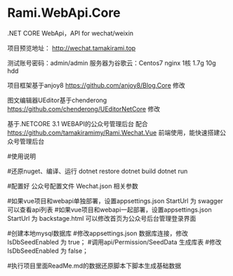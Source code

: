 # Rami.WebApi.Core
.NET CORE WebApi，API for wechat/weixin


项目预览地址：
http://wechat.tamakirami.top

测试账号密码：admin/admin
服务器为谷歌云：Centos7 nginx 1核 1.7g 10g hdd

项目框架基于anjoy8 https://github.com/anjoy8/Blog.Core 修改

图文编辑器UEditor基于chenderong https://github.com/chenderong/UEditorNetCore 修改


基于.NETCORE 3.1 WEBAPI的公众号管理后台
配合 https://github.com/tamakiramimy/Rami.Wechat.Vue 前端使用，能快速搭建公众号管理后台

#使用说明

#还原nuget、编译、运行 dotnet restore dotnet build dotnet run

#配置好 公众号配置文件 Wechat.json 相关参数

#如果vue项目和webapi单独部署，设置appsettings.json StartUrl 为 swagger 可以查看api列表 #如果vue项目和webapi一起部署，设置appsettings.json StartUrl 为 backstage.html 可以修改首页为公众号后台管理登录界面

#创建本地mysql数据库 #修改appsettings.json 数据库连接，修改IsDbSeedEnabled 为 true； 
#调用api/Permission/SeedData 生成库表 #修改IsDbSeedEnabled 为 false； 

#执行项目里面ReadMe.md的数据还原脚本下脚本生成基础数据

